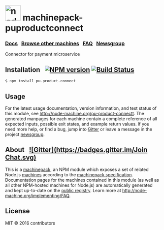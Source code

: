 
<h1>
  <a href="http://node-machine.org" title="Node-Machine public registry"><img alt="node-machine logo" title="Node-Machine Project" src="http://node-machine.org/images/machine-anthropomorph-for-white-bg.png" width="50" /></a>
  machinepack-puproductconnect
</h1>

### [Docs](http://node-machine.org/pu-product-connect) &nbsp; [Browse other machines](http://node-machine.org/machinepacks) &nbsp;  [FAQ](http://node-machine.org/implementing/FAQ)  &nbsp;  [Newsgroup](https://groups.google.com/forum/?hl=en#!forum/node-machine)

Connector for payment microservice


## Installation &nbsp; [![NPM version](https://badge.fury.io/js/pu-product-connect.svg)](http://badge.fury.io/js/pu-product-connect) [![Build Status](https://travis-ci.org/mikermcneil/pu-product-connect.png?branch=master)](https://travis-ci.org/mikermcneil/pu-product-connect)

```sh
$ npm install pu-product-connect
```

## Usage

For the latest usage documentation, version information, and test status of this module, see <a href="http://node-machine.org/pu-product-connect" title="Connector for payment microservice (for node.js)">http://node-machine.org/pu-product-connectt</a>.  The generated manpages for each machine contain a complete reference of all expected inputs, possible exit states, and example return values.  If you need more help, or find a bug, jump into [Gitter](https://gitter.im/node-machine/general) or leave a message in the project [newsgroup](https://groups.google.com/forum/?hl=en#!forum/node-machine).

## About  &nbsp; [![Gitter](https://badges.gitter.im/Join Chat.svg)](https://gitter.im/node-machine/general?utm_source=badge&utm_medium=badge&utm_campaign=pr-badge&utm_content=badge)

This is a [machinepack](http://node-machine.org/machinepacks), an NPM module which exposes a set of related Node.js [machines](http://node-machine.org/spec/machine) according to the [machinepack specification](http://node-machine.org/spec/machinepack).
Documentation pages for the machines contained in this module (as well as all other NPM-hosted machines for Node.js) are automatically generated and kept up-to-date on the <a href="http://node-machine.org" title="Public machine registry for Node.js">public registry</a>.
Learn more at <a href="http://node-machine.org/implementing/FAQ" title="Machine Project FAQ (for implementors)">http://node-machine.org/implementing/FAQ</a>.

## License

MIT &copy; 2016 contributors


